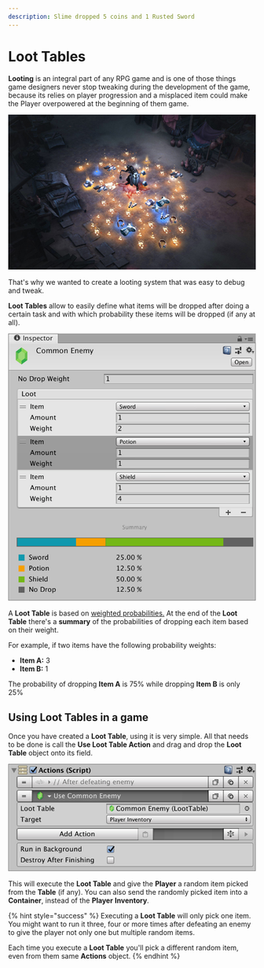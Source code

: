 ```yaml
---
description: Slime dropped 5 coins and 1 Rusted Sword
---
```


# Loot Tables

**Looting** is an integral part of any RPG game and is one of those things game designers never stop tweaking during the development of the game, because its relies on player progression and a misplaced item could make the Player overpowered at the beginning of them game.

![\(Screenshot from Diablo III, loot scattered after defeating an enemy\)](../../.gitbook/assets/loot-example.jpg)

That's why we wanted to create a looting system that was easy to debug and tweak.

**Loot Tables** allow to easily define what items will be dropped after doing a certain task and with which probability these items will be dropped \(if any at all\).

![\(Simple Loot Table for a Common Enemy\)](../../.gitbook/assets/loot-table.jpg)

A **Loot Table** is based on [weighted probabilities.](https://en.wikipedia.org/wiki/Weight_function) At the end of the **Loot Table** there's a **summary** of the probabilities of dropping each item based on their weight.

For example, if two items have the following probability weights:

* **Item A:** 3
* **Item B:** 1

The probability of dropping **Item A** is 75% while dropping **Item B** is only 25%

## Using Loot Tables in a game

Once you have created a **Loot Table**, using it is very simple. All that needs to be done is call the **Use Loot Table Action** and drag and drop the **Loot Table** object onto its field.

![\(Loot Table Action using the Common Enemy table\)](../../.gitbook/assets/loot-table-action.jpg)

This will execute the **Loot Table** and give the **Player** a random item picked from the **Table** \(if any\). You can also send the randomly picked item into a **Container**, instead of the **Player** **Inventory**.

{% hint style="success" %}
Executing a **Loot Table** will only pick one item. You might want to run it three, four or more times after defeating an  enemy to give the player not only one but multiple random items.

Each time  you execute a **Loot Table** you'll pick a different random item, even from them same **Actions** object.
{% endhint %}

